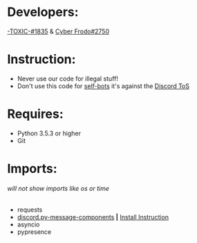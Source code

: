 # Developers:
[-TOXIC-#1835](https://discord.com/users/856594604812009502) & [Cyber Frodo#2750](https://discord.com/users/370986466555199490)
# Instruction:
* Never use our code for illegal stuff!
* Don't use this code for [self-bots](https://support.discord.com/hc/en-us/articles/115002192352-Automated-user-accounts-self-bots-) it's against the [Discord ToS](https://discord.com/terms)
# Requires:
* Python 3.5.3 or higher
* Git
# Imports:
###### *will not show imports like os or time*
* requests
* [discord.py-message-components](https://github.com/mccoderpy/discord.py-message-components/tree/developer) **|** [Install Instruction](https://github.com/TxcToxic/Discord/blob/main/TemplateBot/readme.md#installing)
* asyncio
* pypresence

